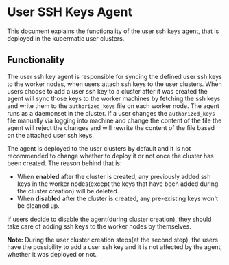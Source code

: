 # User SSH Keys Agent

This document explains the functionality of the user ssh keys agent, that is deployed in the kubermatic user clusters.

## Functionality

The user ssh key agent is responsible for syncing the defined user ssh keys to the worker nodes, when users
attach ssh keys to the user clusters. When users choose to add a user ssh key to a cluster after it was created
the agent will sync those keys to the worker machines by fetching the ssh keys and write them to the `authorized_keys`
file on each worker node. The agent runs as a daemonset in the cluster. If a user changes the `authorized_keys` file
manually via logging into machine and change the content of the file the agent will reject the changes and will rewrite
the content of the file based on the attached user ssh keys.

The agent is deployed to the user clusters by default and it is not recommended to change whether to deploy it or not once
the cluster has been created. The reason behind that is:

- When **enabled** after the cluster is created, any previously added ssh keys in the worker
nodes(except the keys that have been added during the cluster creation) will be
deleted.
- When **disabled** after the cluster is created, any pre-existing keys won't be cleaned up.

If users decide to disable the agent(during cluster creation), they should take care of adding ssh keys to the worker nodes by themselves.

**Note:**
During the user cluster creation steps(at the second step), the users have the possibility to add a user ssh key and it
is not affected by the agent, whether it was deployed or not.
